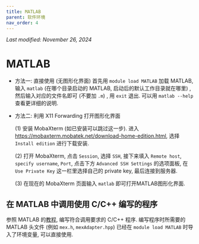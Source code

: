 ```yaml
---
title: MATLAB
parent: 软件环境
nav_order: 4
---
```


*Last modified: November 26, 2024*

# MATLAB

- 方法一: 直接使用 (无图形化界面)
  首先用 `module load MATLAB` 加载 MATLAB, 输入 `matlab` (在哪个目录启动的 MATLAB, 启动后的默认工作目录就在哪里) , 然后输入对应的文件名即可 (不要加 `.m`) , 用 `exit` 退出. 可以用 `matlab --help` 查看更详细的说明.
- 方法二: 利用 X11 Forwarding 打开图形化界面

  (1) 安装 MobaXterm (如已安装可以跳过这一步). 进入 <https://mobaxterm.mobatek.net/download-home-edition.html>, 选择 `Install edition` 进行下载安装.

  (2) 打开 MobaXterm, 点击 `Session`, 选择 `SSH`, 接下来填入 `Remote host`, `specify username`, `Port`, 点击下方 `Advanced SSH Settings` 的选项面板, 在 `Use Private Key` 这一栏里选择自己的 private key, 最后连接到服务器.

  (3) 在现在的 MobaXterm 页面输入 `matlab` 即可打开MATLAB图形化界面.

## 在 MATLAB 中调用使用 C/C++ 编写的程序

参照 MATLAB 的[教程](https://ww2.mathworks.cn/help/matlab/cpp-language.html), 编写符合调用要求的 C/C++ 程序. 编写程序时所需要的 MATLAB 头文件 (例如 `mex.h`, `mexAdapter.hpp`) 已经在 `module load MATLAB` 时导入了环境变量, 可以直接使用.
